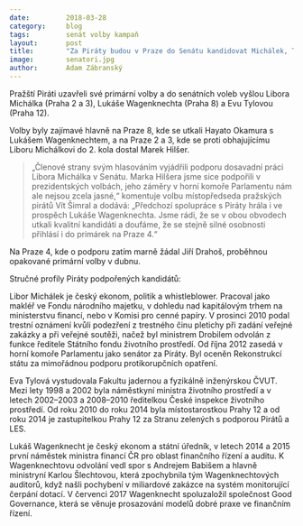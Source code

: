 ```yaml
---
date:         2018-03-28
category:     blog
tags:         senát volby kampaň
layout:       post
title:        "Za Piráty budou v Praze do Senátu kandidovat Michálek, Tylová a Wagenknecht" 
image:        senatori.jpg
author:       Adam Zábranský
---
```


Pražští Piráti uzavřeli své primární volby a do senátních voleb vyšlou Libora Michálka (Praha 2 a 3), Lukáše Wagenknechta (Praha 8) a Evu Tylovou (Praha 12). 

Volby byly zajímavé hlavně na Praze 8, kde se utkali Hayato Okamura s Lukášem Wagenknechtem, a na Praze 2 a 3, kde se proti obhajujícímu Liboru Michálkovi do 2. kola dostal Marek Hilšer.

> „Členové strany svým hlasováním vyjádřili podporu dosavadní práci Libora Michálka v Senátu. Marka Hilšera jsme sice podpořili v prezidentských volbách, jeho záměry v horní komoře Parlamentu nám ale nejsou zcela jasné,“ komentuje volbu místopředseda pražských pirátů Vít Šimral a dodává: „Předchozí spolupráce s Piráty hrála i ve prospěch Lukáše Wagenknechta. Jsme rádi, že se v obou obvodech utkali kvalitní kandidáti a doufáme, že se stejně silné osobnosti přihlásí i do primárek na Praze 4.“

Na Praze 4, kde o podporu zatím marně žádal Jiří Drahoš, proběhnou opakované primární volby v dubnu.

Stručné profily Piráty podpořených kandidátů:

Libor Michálek je český ekonom, politik a whistleblower. Pracoval jako makléř ve Fondu národního majetku, v dohledu nad kapitálovým trhem na ministerstvu financí, nebo v Komisi pro cenné papíry. V prosinci 2010 podal trestní oznámení kvůli podezření z trestného činu pletichy při zadání veřejné zakázky a při veřejné soutěži, načež byl ministrem Drobilem odvolán z funkce ředitele Státního fondu životního prostředí. Od října 2012 zasedá v horní komoře Parlamentu jako senátor za Piráty. Byl oceněn Rekonstrukcí státu za mimořádnou podporu protikorupčních opatření.

Eva Tylová vystudovala Fakultu jadernou a fyzikálně inženýrskou ČVUT. Mezi lety 1998 a 2002 byla náměstkyní ministra životního prostředí a v letech 2002–2003 a 2008–2010 ředitelkou České inspekce životního prostředí. Od roku 2010 do roku 2014 byla místostarostkou Prahy 12 a od roku 2014 je zastupitelkou Prahy 12 za Stranu zelených s podporou Pirátů a LES. 

Lukáš Wagenknecht je český ekonom a státní úředník, v letech 2014 a 2015 první náměstek ministra financí ČR pro oblast finančního řízení a auditu. K Wagenknechtovu odvolání vedl spor s Andrejem Babišem a hlavně ministryní Karlou Šlechtovou, která zpochybnila tým Wagenknechtových auditorů, když našli pochybení v miliardové zakázce na systém monitorující čerpání dotací. V červenci 2017 Wagenknecht spoluzaložil společnost Good Governance, která se věnuje prosazování modelů dobré praxe ve finančním řízení.

